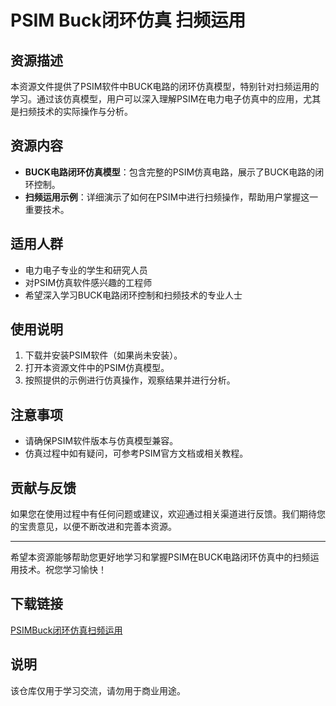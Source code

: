 # PSIM Buck闭环仿真 扫频运用

## 资源描述

本资源文件提供了PSIM软件中BUCK电路的闭环仿真模型，特别针对扫频运用的学习。通过该仿真模型，用户可以深入理解PSIM在电力电子仿真中的应用，尤其是扫频技术的实际操作与分析。

## 资源内容

- **BUCK电路闭环仿真模型**：包含完整的PSIM仿真电路，展示了BUCK电路的闭环控制。
- **扫频运用示例**：详细演示了如何在PSIM中进行扫频操作，帮助用户掌握这一重要技术。

## 适用人群

- 电力电子专业的学生和研究人员
- 对PSIM仿真软件感兴趣的工程师
- 希望深入学习BUCK电路闭环控制和扫频技术的专业人士

## 使用说明

1. 下载并安装PSIM软件（如果尚未安装）。
2. 打开本资源文件中的PSIM仿真模型。
3. 按照提供的示例进行仿真操作，观察结果并进行分析。

## 注意事项

- 请确保PSIM软件版本与仿真模型兼容。
- 仿真过程中如有疑问，可参考PSIM官方文档或相关教程。

## 贡献与反馈

如果您在使用过程中有任何问题或建议，欢迎通过相关渠道进行反馈。我们期待您的宝贵意见，以便不断改进和完善本资源。

---

希望本资源能够帮助您更好地学习和掌握PSIM在BUCK电路闭环仿真中的扫频运用技术。祝您学习愉快！

## 下载链接
[PSIMBuck闭环仿真扫频运用](https://pan.quark.cn/s/433a5a058bba)

## 说明

该仓库仅用于学习交流，请勿用于商业用途。
